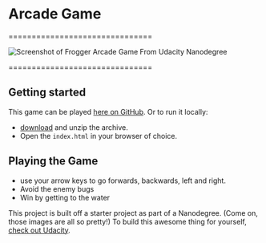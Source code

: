 # Arcade Game
===============================


![Screenshot of Frogger Arcade Game From Udacity Nanodegree](https://user-images.githubusercontent.com/17789182/30972596-fce2e5b0-a438-11e7-91b5-ebf96dc42e2a.png "Something is bugging the main character")

===============================

## Getting started

This game can be played [here on GitHub](https://princessruthie.github.io/FEND-frogger/).
Or to run it locally:
- [download](https://github.com/princessruthie/FEND-frogger/archive/master.zip) and unzip the archive.
- Open the `index.html` in your browser of choice.

## Playing the Game
- use your arrow keys to go forwards, backwards, left and right.
- Avoid the enemy bugs
- Win by getting to the water

This project is built off a starter project as part of a Nanodegree.  (Come on, those images are all so pretty!) To build this awesome thing for yourself, [check out Udacity](udacity.com).
